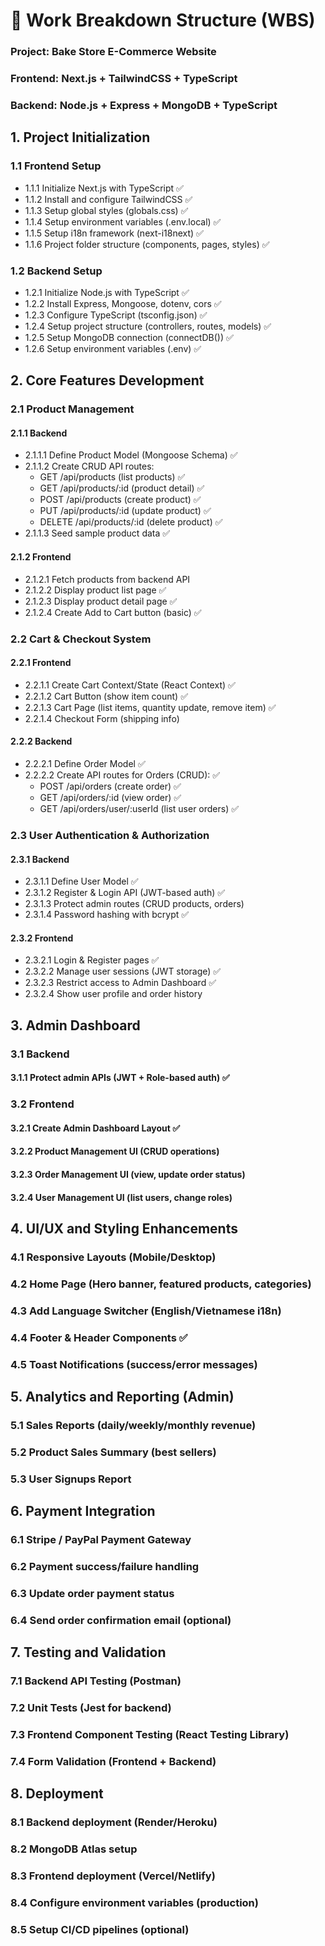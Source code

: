 # 📝 Work Breakdown Structure (WBS)
### Project: Bake Store E-Commerce Website
### Frontend: Next.js + TailwindCSS + TypeScript
### Backend: Node.js + Express + MongoDB + TypeScript

## 1. Project Initialization
### 1.1 Frontend Setup
* 1.1.1 Initialize Next.js with TypeScript ✅
* 1.1.2 Install and configure TailwindCSS ✅
* 1.1.3 Setup global styles (globals.css) ✅
* 1.1.4 Setup environment variables (.env.local) ✅
* 1.1.5 Setup i18n framework (next-i18next) ✅
* 1.1.6 Project folder structure (components, pages, styles) ✅
### 1.2 Backend Setup
* 1.2.1 Initialize Node.js with TypeScript ✅
* 1.2.2 Install Express, Mongoose, dotenv, cors ✅
* 1.2.3 Configure TypeScript (tsconfig.json) ✅
* 1.2.4 Setup project structure (controllers, routes, models) ✅
* 1.2.5 Setup MongoDB connection (connectDB()) ✅
* 1.2.6 Setup environment variables (.env) ✅
## 2. Core Features Development
### 2.1 Product Management
#### 2.1.1 Backend
* 2.1.1.1 Define Product Model (Mongoose Schema) ✅
* 2.1.1.2 Create CRUD API routes:
  * GET /api/products (list products) ✅
  * GET /api/products/:id (product detail) ✅
  * POST /api/products (create product) ✅
  * PUT /api/products/:id (update product) ✅
  * DELETE /api/products/:id (delete product) ✅
* 2.1.1.3 Seed sample product data ✅
#### 2.1.2 Frontend
* 2.1.2.1 Fetch products from backend API
* 2.1.2.2 Display product list page ✅
* 2.1.2.3 Display product detail page ✅
* 2.1.2.4 Create Add to Cart button (basic) ✅
### 2.2 Cart & Checkout System
#### 2.2.1 Frontend
* 2.2.1.1 Create Cart Context/State (React Context) ✅
* 2.2.1.2 Cart Button (show item count) ✅
* 2.2.1.3 Cart Page (list items, quantity update, remove item) ✅
* 2.2.1.4 Checkout Form (shipping info)
#### 2.2.2 Backend
* 2.2.2.1 Define Order Model ✅
* 2.2.2.2 Create API routes for Orders (CRUD): ✅
  * POST /api/orders (create order) ✅
  * GET /api/orders/:id (view order) ✅
  * GET /api/orders/user/:userId (list user orders) ✅
### 2.3 User Authentication & Authorization
#### 2.3.1 Backend
* 2.3.1.1 Define User Model ✅
* 2.3.1.2 Register & Login API (JWT-based auth) ✅
* 2.3.1.3 Protect admin routes (CRUD products, orders)
* 2.3.1.4 Password hashing with bcrypt ✅
#### 2.3.2 Frontend
* 2.3.2.1 Login & Register pages ✅
* 2.3.2.2 Manage user sessions (JWT storage) ✅
* 2.3.2.3 Restrict access to Admin Dashboard ✅
* 2.3.2.4 Show user profile and order history
## 3. Admin Dashboard
### 3.1 Backend
#### 3.1.1 Protect admin APIs (JWT + Role-based auth) ✅
### 3.2 Frontend
#### 3.2.1 Create Admin Dashboard Layout ✅
#### 3.2.2 Product Management UI (CRUD operations)
#### 3.2.3 Order Management UI (view, update order status)
#### 3.2.4 User Management UI (list users, change roles)
## 4. UI/UX and Styling Enhancements
### 4.1 Responsive Layouts (Mobile/Desktop)
### 4.2 Home Page (Hero banner, featured products, categories)
### 4.3 Add Language Switcher (English/Vietnamese i18n)
### 4.4 Footer & Header Components ✅
### 4.5 Toast Notifications (success/error messages)
## 5. Analytics and Reporting (Admin)
### 5.1 Sales Reports (daily/weekly/monthly revenue)
### 5.2 Product Sales Summary (best sellers)
### 5.3 User Signups Report
## 6. Payment Integration
### 6.1 Stripe / PayPal Payment Gateway
### 6.2 Payment success/failure handling
### 6.3 Update order payment status
### 6.4 Send order confirmation email (optional)
## 7. Testing and Validation
### 7.1 Backend API Testing (Postman)
### 7.2 Unit Tests (Jest for backend)
### 7.3 Frontend Component Testing (React Testing Library)
### 7.4 Form Validation (Frontend + Backend)
## 8. Deployment
### 8.1 Backend deployment (Render/Heroku)
### 8.2 MongoDB Atlas setup
### 8.3 Frontend deployment (Vercel/Netlify)
### 8.4 Configure environment variables (production)
### 8.5 Setup CI/CD pipelines (optional)
